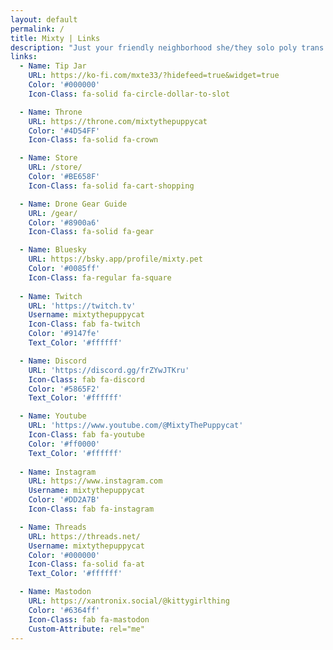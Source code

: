 ```yaml
---
layout: default
permalink: /
title: Mixty | Links
description: "Just your friendly neighborhood she/they solo poly trans femme ⬡-Drone #8377 gamer puppycat girl switch who loves run on sentences"
links:
  - Name: Tip Jar
    URL: https://ko-fi.com/mxte33/?hidefeed=true&widget=true
    Color: '#000000'
    Icon-Class: fa-solid fa-circle-dollar-to-slot

  - Name: Throne
    URL: https://throne.com/mixtythepuppycat
    Color: '#4D54FF'
    Icon-Class: fa-solid fa-crown

  - Name: Store
    URL: /store/
    Color: '#BE658F'
    Icon-Class: fa-solid fa-cart-shopping

  - Name: Drone Gear Guide
    URL: /gear/
    Color: '#8900a6'
    Icon-Class: fa-solid fa-gear

  - Name: Bluesky
    URL: https://bsky.app/profile/mixty.pet
    Color: '#0085ff'
    Icon-Class: fa-regular fa-square
    
  - Name: Twitch
    URL: 'https://twitch.tv'
    Username: mixtythepuppycat
    Icon-Class: fab fa-twitch
    Color: '#9147fe'
    Text_Color: '#ffffff'

  - Name: Discord
    URL: 'https://discord.gg/frZYwJTKru'
    Icon-Class: fab fa-discord
    Color: '#5865F2'
    Text_Color: '#ffffff'

  - Name: Youtube
    URL: 'https://www.youtube.com/@MixtyThePuppycat'
    Icon-Class: fab fa-youtube
    Color: '#ff0000'
    Text_Color: '#ffffff'
    
  - Name: Instagram
    URL: https://www.instagram.com
    Username: mixtythepuppycat
    Color: '#DD2A7B'
    Icon-Class: fab fa-instagram

  - Name: Threads
    URL: https://threads.net/
    Username: mixtythepuppycat
    Color: '#000000'
    Icon-Class: fa-solid fa-at
    Text_Color: '#ffffff'

  - Name: Mastodon
    URL: https://xantronix.social/@kittygirlthing
    Color: '#6364ff'
    Icon-Class: fab fa-mastodon
    Custom-Attribute: rel="me"
---
```

